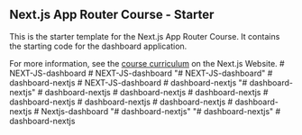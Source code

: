## Next.js App Router Course - Starter

This is the starter template for the Next.js App Router Course. It contains the starting code for the dashboard application.

For more information, see the [course curriculum](https://nextjs.org/learn) on the Next.js Website.
#   N E X T - J S - d a s h b o a r d  
 #   N E X T - J S - d a s h b o a r d  
 "# NEXT-JS-dashboard" 
#   d a s h b o a r d - n e x t j s  
 #   N E X T - J S - d a s h b o a r d  
 #   d a s h b o a r d - n e x t j s  
 "# dashboard-nextjs" 
#   d a s h b o a r d - n e x t j s  
 #   d a s h b o a r d - n e x t j s  
 #   d a s h b o a r d - n e x t j s  
 #   d a s h b o a r d - n e x t j s  
 #   d a s h b o a r d - n e x t j s  
 #   d a s h b o a r d - n e x t j s  
 #   d a s h b o a r d - n e x t j s  
 #   N e x t j s - d a s h b o a r d  
 "# dashboard-nextjs" 
"# dashboard-nextjs" 
#   d a s h b o a r d - n e x t j s  
 